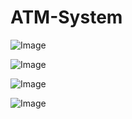 # ATM-System

![Image](https://github.com/user-attachments/assets/6af9f73a-8c52-4d77-8017-154364537c9a)

![Image](https://github.com/user-attachments/assets/5ffa81b6-b163-4ced-98ae-d3fdf42192b7)

![Image](https://github.com/user-attachments/assets/eb9954bc-b20d-4b61-ad25-de2c97a6234d)

![Image](https://github.com/user-attachments/assets/e132b898-1d33-4c30-ba8f-b24404e4b903)
